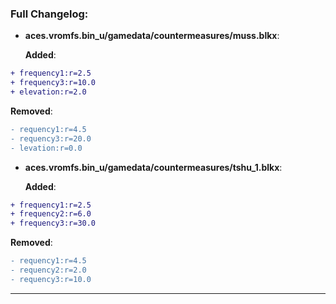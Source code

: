 ### Full Changelog:

- **aces.vromfs.bin_u/gamedata/countermeasures/muss.blkx**:

  **Added**:
```diff
+ frequency1:r=2.5
+ frequency3:r=10.0
+ elevation:r=2.0
```

  **Removed**:
```diff
- requency1:r=4.5
- requency3:r=20.0
- levation:r=0.0
```


- **aces.vromfs.bin_u/gamedata/countermeasures/tshu_1.blkx**:

  **Added**:
```diff
+ frequency1:r=2.5
+ frequency2:r=6.0
+ frequency3:r=30.0
```

  **Removed**:
```diff
- requency1:r=4.5
- requency2:r=2.0
- requency3:r=10.0
```


---
